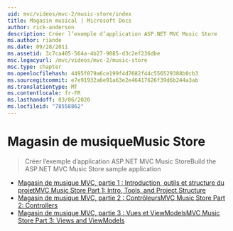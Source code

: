 ```yaml
---
uid: mvc/videos/mvc-2/music-store/index
title: Magasin musical | Microsoft Docs
author: rick-anderson
description: Créer l’exemple d’application ASP.NET MVC Music Store
ms.author: riande
ms.date: 09/28/2011
ms.assetid: 3c7ca405-564a-4b27-9085-d3c2ef236dbe
msc.legacyurl: /mvc/videos/mvc-2/music-store
msc.type: chapter
ms.openlocfilehash: 4495f079a6ce199f4d7682f44c556529388b0cb3
ms.sourcegitcommit: e7e91932a6e91a63e2e46417626f39d6b244a3ab
ms.translationtype: MT
ms.contentlocale: fr-FR
ms.lasthandoff: 03/06/2020
ms.locfileid: "78558862"
---
```

# <a name="music-store"></a><span data-ttu-id="fb902-103">Magasin de musique</span><span class="sxs-lookup"><span data-stu-id="fb902-103">Music Store</span></span>

> <span data-ttu-id="fb902-104">Créer l’exemple d’application ASP.NET MVC Music Store</span><span class="sxs-lookup"><span data-stu-id="fb902-104">Build the ASP.NET MVC Music Store sample application</span></span>

- [<span data-ttu-id="fb902-105">Magasin de musique MVC, partie 1 : Introduction, outils et structure du projet</span><span class="sxs-lookup"><span data-stu-id="fb902-105">MVC Music Store Part 1: Intro, Tools, and Project Structure</span></span>](mvc-music-store-part-1-intro-tools-and-project-structure.md)
- [<span data-ttu-id="fb902-106">Magasin de musique MVC, partie 2 : Contrôleurs</span><span class="sxs-lookup"><span data-stu-id="fb902-106">MVC Music Store Part 2: Controllers</span></span>](mvc-music-store-part-2-controllers.md)
- [<span data-ttu-id="fb902-107">Magasin de musique MVC, partie 3 : Vues et ViewModels</span><span class="sxs-lookup"><span data-stu-id="fb902-107">MVC Music Store Part 3: Views and ViewModels</span></span>](mvc-music-store-part-3-views-and-viewmodels.md)
